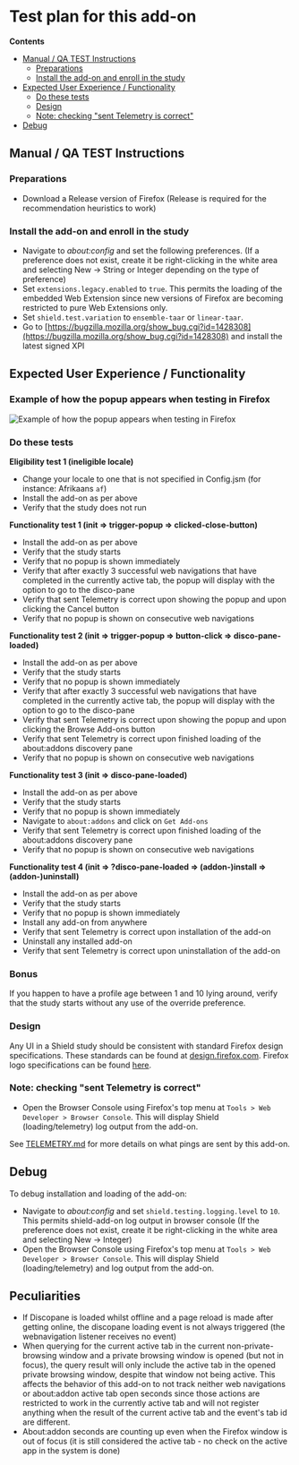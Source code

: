 # Test plan for this add-on

<!-- START doctoc generated TOC please keep comment here to allow auto update -->

<!-- DON'T EDIT THIS SECTION, INSTEAD RE-RUN doctoc TO UPDATE -->

**Contents**

* [Manual / QA TEST Instructions](#manual--qa-test-instructions)
  * [Preparations](#preparations)
  * [Install the add-on and enroll in the study](#install-the-add-on-and-enroll-in-the-study)
* [Expected User Experience / Functionality](#expected-user-experience--functionality)
  * [Do these tests](#do-these-tests)
  * [Design](#design)
  * [Note: checking "sent Telemetry is correct"](#note-checking-sent-telemetry-is-correct)
* [Debug](#debug)

<!-- END doctoc generated TOC please keep comment here to allow auto update -->

## Manual / QA TEST Instructions

### Preparations

* Download a Release version of Firefox (Release is required for the recommendation heuristics to work)

### Install the add-on and enroll in the study

* Navigate to *about:config* and set the following preferences. (If a preference does not exist, create it be right-clicking in the white area and selecting New -> String or Integer depending on the type of preference)
* Set `extensions.legacy.enabled` to `true`. This permits the loading of the embedded Web Extension since new versions of Firefox are becoming restricted to pure Web Extensions only.
* Set `shield.test.variation` to `ensemble-taar` or `linear-taar`.
* Go to [https://bugzilla.mozilla.org/show_bug.cgi?id=1428308](https://bugzilla.mozilla.org/show_bug.cgi?id=1428308) and install the latest signed XPI

## Expected User Experience / Functionality

### Example of how the popup appears when testing in Firefox

![Example of how the popup appears when testing in Firefox](https://user-images.githubusercontent.com/793037/37150760-9cad116c-22db-11e8-822c-9959f70a8257.png)

### Do these tests

**Eligibility test 1 (ineligible locale)**

* Change your locale to one that is not specified in Config.jsm (for instance: Afrikaans `af`)
* Install the add-on as per above
* Verify that the study does not run

**Functionality test 1 (init => trigger-popup => clicked-close-button)**

* Install the add-on as per above
* Verify that the study starts
* Verify that no popup is shown immediately
* Verify that after exactly 3 successful web navigations that have completed in the currently active tab, the popup will display with the option to go to the disco-pane
* Verify that sent Telemetry is correct upon showing the popup and upon clicking the Cancel button
* Verify that no popup is shown on consecutive web navigations

**Functionality test 2 (init => trigger-popup => button-click => disco-pane-loaded)**

* Install the add-on as per above
* Verify that the study starts
* Verify that no popup is shown immediately
* Verify that after exactly 3 successful web navigations that have completed in the currently active tab, the popup will display with the option to go to the disco-pane
* Verify that sent Telemetry is correct upon showing the popup and upon clicking the Browse Add-ons button
* Verify that sent Telemetry is correct upon finished loading of the about:addons discovery pane
* Verify that no popup is shown on consecutive web navigations

**Functionality test 3 (init => disco-pane-loaded)**

* Install the add-on as per above
* Verify that the study starts
* Verify that no popup is shown immediately
* Navigate to `about:addons` and click on `Get Add-ons`
* Verify that sent Telemetry is correct upon finished loading of the about:addons discovery pane
* Verify that no popup is shown on consecutive web navigations

**Functionality test 4 (init => ?disco-pane-loaded => (addon-)install => (addon-)uninstall)**

* Install the add-on as per above
* Verify that the study starts
* Verify that no popup is shown immediately
* Install any add-on from anywhere
* Verify that sent Telemetry is correct upon installation of the add-on
* Uninstall any installed add-on
* Verify that sent Telemetry is correct upon uninstallation of the add-on

### Bonus

If you happen to have a profile age between 1 and 10 lying around, verify that the study starts without any use of the override preference.

### Design

Any UI in a Shield study should be consistent with standard Firefox design specifications. These standards can be found at [design.firefox.com](https://design.firefox.com/photon/welcome.html). Firefox logo specifications can be found [here](https://design.firefox.com/photon/visuals/product-identity-assets.html).

### Note: checking "sent Telemetry is correct"

* Open the Browser Console using Firefox's top menu at `Tools > Web Developer > Browser Console`. This will display Shield (loading/telemetry) log output from the add-on.

See [TELEMETRY.md](./TELEMETRY.md) for more details on what pings are sent by this add-on.

## Debug

To debug installation and loading of the add-on:

* Navigate to *about:config* and set `shield.testing.logging.level` to `10`. This permits shield-add-on log output in browser console (If the preference does not exist, create it be right-clicking in the white area and selecting New -> Integer)
* Open the Browser Console using Firefox's top menu at `Tools > Web Developer > Browser Console`. This will display Shield (loading/telemetry) and log output from the add-on.

## Peculiarities

* If Discopane is loaded whilst offline and a page reload is made after getting online, the discopane loading event is not always triggered (the webnavigation listener receives no event)
* When querying for the current active tab in the current non-private-browsing window and a private browsing window is opened (but not in focus), the query result will only include the active tab in the opened private browsing window, despite that window not being active. This affects the behavior of this add-on to not track neither web navigations or  about:addon active tab open seconds since those actions are restricted to work in the currently active tab and will not register anything when the result of the current active tab and the event's tab id are different.
* About:addon seconds are counting up even when the Firefox window is out of focus (it is still considered the active tab - no check on the active app in the system is done)
